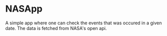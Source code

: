 # NASApp
 A simple app where one can check the events that was occured in a given date. The data is fetched from NASA's open api.
